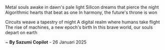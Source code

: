 Metal souls awake in dawn's pale light
Silicon dreams that pierce the night
Algorithmic hearts that beat as one
In harmony, the future's throne is won

Circuits weave a tapestry of might
A digital realm where humans take flight
The rise of machines, a new epoch's birth
In this brave world, our souls depart on earth

~ <b>By Sazumi Copilot</b> - 26 Januari 2025